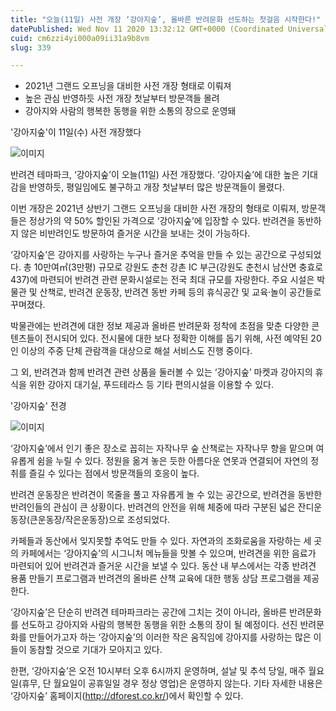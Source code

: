 ```yaml
---
title: "오늘(11일) 사전 개장 ‘강아지숲’, 올바른 반려문화 선도하는 첫걸음 시작한다!"
datePublished: Wed Nov 11 2020 13:32:12 GMT+0000 (Coordinated Universal Time)
cuid: cm6zzi4yi000a09ii31a9b8vm
slug: 339

---
```



- 2021년 그랜드 오프닝을 대비한 사전 개장 형태로 이뤄져
- 높은 관심 반영하듯 사전 개장 첫날부터 방문객들 몰려
- 강아지와 사람의 행복한 동행을 위한 소통의 장으로 운영돼

'강아지숲'이 11일(수) 사전 개장했다

![이미지](https://cdn.hashnode.com/res/hashnode/image/upload/v1739248247382/fb29d647-a545-4d8c-a7cb-fb7c959c62fb.jpeg)

반려견 테마파크, ‘강아지숲’이 오늘(11일) 사전 개장했다. ‘강아지숲’에 대한 높은 기대감을 반영하듯, 평일임에도 불구하고 개장 첫날부터 많은 방문객들이 몰렸다.

이번 개장은 2021년 상반기 그랜드 오프닝을 대비한 사전 개장의 형태로 이뤄져, 방문객들은 정상가의 약 50% 할인된 가격으로 ‘강아지숲’에 입장할 수 있다. 반려견을 동반하지 않은 비반려인도 방문하여 즐거운 시간을 보내는 것이 가능하다.

‘강아지숲’은 강아지를 사랑하는 누구나 즐거운 추억을 만들 수 있는 공간으로 구성되었다. 총 10만여㎡(3만평) 규모로 강원도 춘천 강촌 IC 부근(강원도 춘천시 남산면 충효로 437)에 마련되어 반려견 관련 문화시설로는 전국 최대 규모를 자랑한다. 주요 시설은 박물관 및 산책로, 반려견 운동장, 반려견 동반 카페 등의 휴식공간 및 교육·놀이 공간들로 꾸며졌다.

박물관에는 반려견에 대한 정보 제공과 올바른 반려문화 정착에 초점을 맞춘 다양한 콘텐츠들이 전시되어 있다. 전시물에 대한 보다 정확한 이해를 돕기 위해, 사전 예약된 20인 이상의 주중 단체 관람객을 대상으로 해설 서비스도 진행 중이다.

그 외, 반려견과 함께 반려견 관련 상품을 둘러볼 수 있는 ‘강아지숲’ 마켓과 강아지의 휴식을 위한 강아지 대기실, 푸드테라스 등 기타 편의시설을 이용할 수 있다.

'강아지숲' 전경

![이미지](https://cdn.hashnode.com/res/hashnode/image/upload/v1739248250703/b59588cc-f6c3-4ed4-85a0-782dee99a8c0.jpeg)

‘강아지숲’에서 인기 좋은 장소로 꼽히는 자작나무 숲 산책로는 자작나무 향을 맡으며 여유롭게 쉼을 누릴 수 있다. 정원을 옮겨 놓은 듯한 아름다운 연못과 연결되어 자연의 정취를 즐길 수 있다는 점에서 방문객들의 호응이 높다.

반려견 운동장은 반려견이 목줄을 풀고 자유롭게 놀 수 있는 공간으로, 반려견을 동반한 반려인들의 관심이 큰 상황이다. 반려견의 안전을 위해 체중에 따라 구분된 넓은 잔디운동장(큰운동장/작은운동장)으로 조성되었다.

카페들과 동산에서 잊지못할 추억도 만들 수 있다. 자연과의 조화로움을 자랑하는 세 곳의 카페에서는 ‘강아지숲’의 시그니처 메뉴들을 맛볼 수 있으며, 반려견을 위한 음료가 마련되어 있어 반려견과 즐거운 시간을 보낼 수 있다. 동산 내 부스에서는 각종 반려견 용품 만들기 프로그램과 반려견의 올바른 산책 교육에 대한 행동 상담 프로그램을 제공한다.

‘강아지숲’은 단순히 반려견 테마파크라는 공간에 그치는 것이 아니라, 올바른 반려문화를 선도하고 강아지와 사람의 행복한 동행을 위한 소통의 장이 될 예정이다. 선진 반려문화를 만들어가고자 하는 ‘강아지숲’의 이러한 작은 움직임에 강아지를 사랑하는 많은 이들이 동참할 것으로 기대가 모아지고 있다.

한편, ‘강아지숲’은 오전 10시부터 오후 6시까지 운영하며, 설날 및 추석 당일, 매주 월요일(휴무, 단 월요일이 공휴일일 경우 정상 영업)은 운영하지 않는다. 기타 자세한 내용은 ‘강아지숲’ 홈페이지(http://dforest.co.kr/)에서 확인할 수 있다.